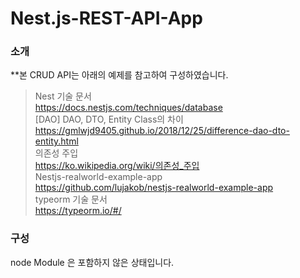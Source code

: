 # Nest.js-REST-API-App


### 소개  
**본 CRUD API는 아래의 예제를 참고하여 구성하였습니다.  

> Nest 기술 문서  
https://docs.nestjs.com/techniques/database  
> [DAO] DAO, DTO, Entity Class의 차이  
https://gmlwjd9405.github.io/2018/12/25/difference-dao-dto-entity.html  
> 의존성 주입  
https://ko.wikipedia.org/wiki/의존성_주입  
> Nestjs-realworld-example-app  
https://github.com/lujakob/nestjs-realworld-example-app  
> typeorm 기술 문서  
https://typeorm.io/#/  

### 구성  

node Module 은 포함하지 않은 상태입니다.  
